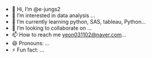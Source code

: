 - 👋 Hi, I’m @e-jungs2
- 👀 I’m interested in data analysis ...
- 🌱 I’m currently learning python, SAS, tableau, Python...
- 💞️ I’m looking to collaborate on ...
- 📫 How to reach me yeon031102@naver.com...
- 😄 Pronouns: ...
- ⚡ Fun fact: ...

<!---
e-jungs2/e-jungs2 is a ✨ special ✨ repository because its `README.md` (this file) appears on your GitHub profile.
You can click the Preview link to take a look at your changes.
--->
